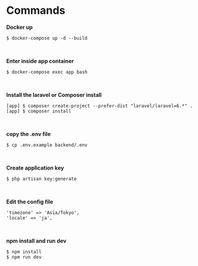 # Commands

**Docker up**

```
$ docker-compose up -d --build
```

<br>

**Enter inside app container**

```
$ docker-compose exec app bash
```

<br>

**Install the laravel or Composer install**

```
[app] $ composer create-project --prefer-dist "laravel/laravel=6.*" .
[app] $ composer install
```

<br>

**copy the .env file**

```
$ cp .env.example backend/.env
```

<br>

**Create application key**

```
$ php artisan key:generate
```

<br>

**Edit the config file**

```
'timezone' => 'Asia/Tokyo',
'locale' => 'ja',
```

<br>

**npm install and run dev**

```
$ npm install
$ npm run dev
```

